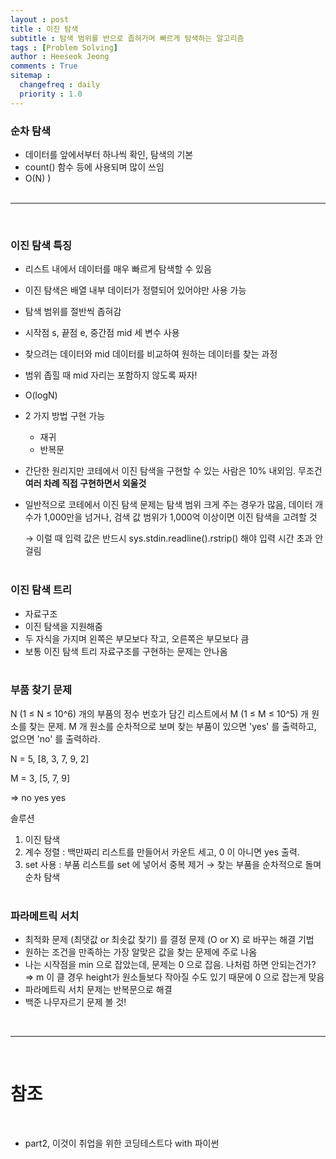 ```yaml
---
layout : post
title : 이진 탐색
subtitle : 탐색 범위를 반으로 좁혀가며 빠르게 탐색하는 알고리즘
tags : [Problem Solving]
author : Heeseok Jeong
comments : True
sitemap :
  changefreq : daily
  priority : 1.0
---
```


### 순차 탐색

- 데이터를 앞에서부터 하나씩 확인, 탐색의 기본
- count() 함수 등에 사용되며 많이 쓰임
- O(N) )
<br><br>
<hr>
<br>

### 이진 탐색 특징

- 리스트 내에서 데이터를 매우 빠르게 탐색할 수 있음
- 이진 탐색은 배열 내부 데이터가 정렬되어 있어야만 사용 가능
- 탐색 범위를 절반씩 좁혀감
- 시작점 s, 끝점 e, 중간점 mid 세 변수 사용
- 찾으려는 데이터와 mid 데이터를 비교하여 원하는 데이터를 찾는 과정
- 범위 좁힐 때 mid 자리는 포함하지 않도록 짜자!
- O(logN)
- 2 가지 방법 구현 가능
    - 재귀
    - 반복문
- 간단한 원리지만 코테에서 이진 탐색을 구현할 수 있는 사람은 10% 내외임. 무조건 **여러 차례 직접 구현하면서 외울것**
- 일반적으로 코테에서 이진 탐색 문제는 탐색 범위 크게 주는 경우가 많음, 데이터 개수가 1,000만을 넘거나, 검색 값 범위가 1,000억 이상이면 이진 탐색을 고려할 것

    → 이럴 때 입력 값은 반드시 sys.stdin.readline().rstrip() 해야 입력 시간 초과 안걸림
<br><br>

### 이진 탐색 트리

- 자료구조
- 이진 탐색을 지원해줌
- 두 자식을 가지며 왼쪽은 부모보다 작고, 오른쪽은 부모보다 큼
- 보통 이진 탐색 트리 자료구조를 구현하는 문제는 안나옴
<br><br>

### 부품 찾기 문제

N (1 ≤ N ≤ 10^6) 개의 부품의 정수 번호가 담긴 리스트에서 M (1 ≤ M ≤ 10^5) 개 원소를 찾는 문제. M 개 원소를 순차적으로 보며 찾는 부품이 있으면 'yes' 를 출력하고, 없으면 'no' 를 출력하라.

N = 5, [8, 3, 7, 9, 2]

M = 3, [5, 7, 9]

⇒ no yes yes

솔루션

1. 이진 탐색
2. 계수 정렬
: 백만짜리 리스트를 만들어서 카운트 세고, 0 이 아니면 yes 출력.
3. set 사용
: 부품 리스트를 set 에 넣어서 중복 제거 → 찾는 부품을 순차적으로 돌며 순차 탐색
<br><br>

### 파라메트릭 서치

- 최적화 문제 (최댓값 or 최솟값 찾기) 를 결정 문제 (O or X) 로 바꾸는 해결 기법
- 원하는 조건을 만족하는 가장 알맞은 값을 찾는 문제에 주로 나옴
- 나는 시작점을 min 으로 잡았는데, 문제는 0 으로 잡음. 나처럼 하면 안되는건가?
⇒ m 이 클 경우 height가 원소들보다 작아질 수도 있기 때문에 0 으로 잡는게 맞음
- 파라메트릭 서치 문제는 반복문으로 해결
- 백준 나무자르기 문제 볼 것!

<br>
<hr>
<br>

# 참조
<br>

- part2, 이것이 취업을 위한 코딩테스트다 with 파이썬
